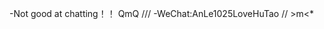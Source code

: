 -Not good at chatting！！  QmQ ///
-WeChat:AnLe1025LoveHuTao  // >m<*
<!---
FengWan-25/FengWan-25 is a ✨ special ✨ repository because its `README.md` (this file) appears on your GitHub profile.
You can click the Preview link to take a look at your changes.
--->
